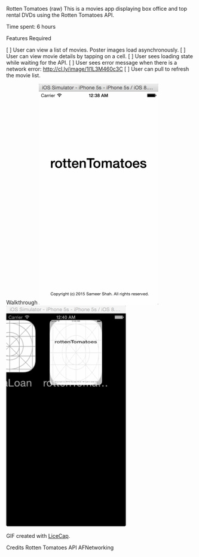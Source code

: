 Rotten Tomatoes (raw)
This is a movies app displaying box office and top rental DVDs using the Rotten Tomatoes API.

Time spent: 6 hours

Features
Required

[ ] User can view a list of movies. Poster images load asynchronously.
[ ] User can view movie details by tapping on a cell.
[ ] User sees loading state while waiting for the API.
[ ] User sees error message when there is a network error: http://cl.ly/image/1l1L3M460c3C
[ ] User can pull to refresh the movie list.

Walkthrough
![Video Walkthrough](rottenTomatoes.gif)
![Video Walkthrough](rottenTomatoesError.gif)

GIF created with [LiceCap](http://www.cockos.com/licecap/).

Credits
Rotten Tomatoes API
AFNetworking
